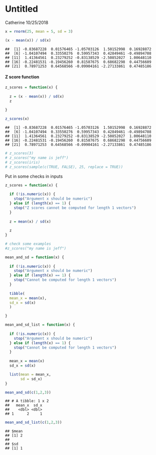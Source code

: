 Untitled
================
Catherine
10/25/2018

``` r
x = rnorm(25, mean = 5, sd = 3)

(x - mean(x)) / sd(x)
```

    ##  [1] -0.83687228  0.01576465 -1.05703126  1.50152998  0.16928872
    ##  [6] -1.04107494  0.33550276  0.59957343  0.42849461 -0.49894708
    ## [11]  1.41364561  0.23279252 -0.83138529 -2.50852027  1.00648110
    ## [16] -0.22481531 -0.19456260  0.81587675  0.68682298  0.44756609
    ## [21]  0.78971253  0.64568566 -0.09904161 -2.27133861  0.47485186

#### Z score function

``` r
z_scores = function(x) {
  
  z = (x - mean(x)) / sd(x)
  z
  
}

z_scores(x)
```

    ##  [1] -0.83687228  0.01576465 -1.05703126  1.50152998  0.16928872
    ##  [6] -1.04107494  0.33550276  0.59957343  0.42849461 -0.49894708
    ## [11]  1.41364561  0.23279252 -0.83138529 -2.50852027  1.00648110
    ## [16] -0.22481531 -0.19456260  0.81587675  0.68682298  0.44756609
    ## [21]  0.78971253  0.64568566 -0.09904161 -2.27133861  0.47485186

``` r
# z_scores(3)
# z_scores("my name is jeff")
# z_scores(iris)
# z_scores(sample(c(TRUE, FALSE), 25, replace = TRUE))
```

Put in some checks in inputs

``` r
z_scores = function(x) {
  
  if (!is.numeric(x)) {
    stop("Argument x should be numeric")
  } else if (length(x) == 1) {
    stop("Z scores cannot be computed for length 1 vectors")
  }
  
  z = mean(x) / sd(x)
  
  z
}
```

``` r
# check some examples
#z_scores("my name is jeff")
```

``` r
mean_and_sd = function(x) {
  
  if (!is.numeric(x)) {
    stop("Argument x should be numeric")
  } else if (length(x) == 1) {
    stop("Cannot be computed for length 1 vectors")
  }
  
  tibble(
  mean_x = mean(x),
  sd_x = sd(x)
  )

}

mean_and_sd_list = function(x) {
  
  if (!is.numeric(x)) {
    stop("Argument x should be numeric")
  } else if (length(x) == 1) {
    stop("Cannot be computed for length 1 vectors")
  }
  
  mean_x = mean(x)
  sd_x = sd(x)

  list(mean = mean_x, 
       sd = sd_x)
}
```

``` r
mean_and_sd(c(1,2,3))
```

    ## # A tibble: 1 x 2
    ##   mean_x  sd_x
    ##    <dbl> <dbl>
    ## 1      2     1

``` r
mean_and_sd_list(c(1,2,3))
```

    ## $mean
    ## [1] 2
    ## 
    ## $sd
    ## [1] 1
